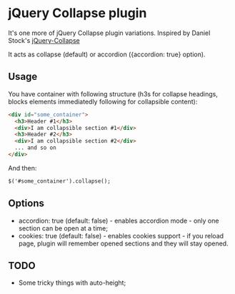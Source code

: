 # jQuery Collapse plugin

It's one more of jQuery Collapse plugin variations. Inspired by Daniel
Stock's [jQuery-Collapse](https://github.com/danielstocks/jQuery-Collapse)

It acts as collapse (default) or accordion ({accordion: true} option).

## Usage

You have container with following structure (h3s for collapse headings, blocks elements immediatedly following for collapsible content):

```html
<div id="some_container">
  <h3>Header #1</h3>
  <div>I am collapsible section #1</div>
  <h3>Header #2</h3>
  <div>I am collapsible section #2</div>
  ... and so on
</div>
```

And then:

```html
$('#some_container').collapse();
```

## Options

- accordion: true (default: false) - enables accordion mode - only one
  section can be open at a time;
- cookies: true (default: false) - enables cookies support - if you
  reload page, plugin will remember opened sections and they will stay opened.

## TODO

- Some tricky things with auto-height;

